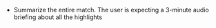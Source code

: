 - Summarize the entire match. The user is expecting a 3-minute audio briefing about all the highlights